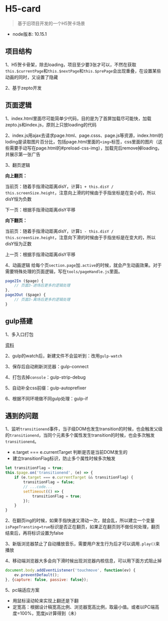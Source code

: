 # H5-card

> 基于旧项目开发的一个H5贺卡场景

- node版本: 10.15.1


## 项目结构
1、H5贺卡骨架，除去loading，项目至少要3张才可以，不然在获取`this.$currentPage`和`this.$nextPage`和`this.$prePage`会出现重叠，在设置某些动画的同时，又设置了隐藏

2、基于zepto开发

## 页面逻辑
1、index.html里面尽可能简单少代码，目的是为了首屏加载尽可能快，加载zepto.js和index.js，原则上只放loading的代码

2、index.js用ajax去请求page.html、page.csss、page.js等资源，index.html的loding是读取图片百分比，包括page.html里面的`<img>`标签，css里面的图片（这些需要手动写在page.html的#preload-css-img），加载完后remove掉loading，并展示第一张广告

3、翻页逻辑

**向上翻页：** 

当前页：随着手指滑动距离disY，计算`1 + this.disY / this.screenSize.height`，注意向上滑的时候由于手指坐标是在变小的，所以disY恒为负数

下一页：根据手指滑动距离disY平移

**向下翻页：** 

当前页：随着手指滑动距离disY，计算`1 - this.disY / this.screenSize.height`，注意向下滑的时候由于手指坐标是在变大的，所以disY恒为正数

上一页：根据手指滑动距离disY平移

4、动画逻辑
给每个页`section.page`加`.active`的时候，就会产生动画效果。对于需要特殊处理的页面逻辑，写在`tools/pageHandle.js`里面。

```js
page2In ($page) {
    // 页面3-进场后更多的逻辑处理
},
page2Out ($page) {
    // 页面3-离场后更多的逻辑处理
}
```

## gulp搭建
1、多入口打包

[资料](http://www.cnblogs.com/darrenji/p/5492293.html)

2、gulp的watch后，新建文件不会监听到：改用`gulp-watch`

3、保存后自动刷新浏览器：gulp-connect

4、打包去掉`console`：gulp-strip-debug

5、自动补全css前缀：gulp-autoprefixer

6、根据不同环境做不同gulp处理：gulp-if

## 遇到的问题
1、监听`transitionend`事件，当子级DOM也发生transition的时候，也会触发父级的`transitionend`，当同个元素多个属性发生transition的时候，也会多次触发`transitionend`。

* e.target === e.currentTarget 判断是否是当前DOM发生的
* 建立transitionFlag标识，防止多个属性时候多次触发

```js
let transitionFlag = true;
this.$page.on('transitionend', (e) => {
    if (e.target === e.currentTarget && transitionFlag) {
        transitionFlag = false;
        // ...code...
        setTimeout(() => {
            transitionFlag = true;
        });
    }
}
```

2、在翻页ing的时候，如果手指快速又滑动一次，就会乱，所以建立一个变量`isPageTransting=true`标识是否正在翻页，如果正在翻页则不做任何处理，翻页结束后，再将标识设置为false

3、新版浏览器禁止了自动播放音乐，需要用户发生行为后才可以调用`.play()`来播放

4、移动端浏览器大多会向下滑时候出现浏览器内核信息，可以用下面方式阻止掉
```js
document.body.addEventListener('touchmove', function(ev) {
    ev.preventDefault();
}, {capture: false, passive: false});
```

5、pc端适应方案
- 用鼠标滚动轮来实现上翻还是下翻
- 定宽高：根据设计稿宽高比例、浏览器宽高比例，取最小值。或者以PC端高度=100%，宽度js计算得到（未）